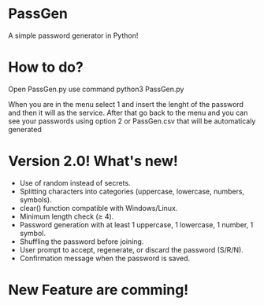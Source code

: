 # PassGen
A simple password generator in Python!

# How to do?
Open PassGen.py
use command python3 PassGen.py

When you are in the menu select 1 and insert the lenght of the password and then it will as the service.
After that go back to the menu and you can see your passwords using option 2 or PassGen.csv that will be automaticaly generated

# Version 2.0! What's new!

- Use of random instead of secrets.
- Splitting characters into categories (uppercase, lowercase, numbers, symbols).
- clear() function compatible with Windows/Linux.
- Minimum length check (≥ 4).
- Password generation with at least 1 uppercase, 1 lowercase, 1 number, 1 symbol.
- Shuffling the password before joining.
- User prompt to accept, regenerate, or discard the password (S/R/N).
- Confirmation message when the password is saved.

# New Feature are comming!
